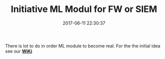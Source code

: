 ﻿---
title: Initiative ML Modul for FW or SIEM 
date: 2017-06-11 22:30:37
tags:
 - ai
categories: 
 - AI Firewall
photos:
 - /images/ai/pb.jpg
---
There is lot to do in order ML module to become real. For the the initial idea see our __[WiKi](https://github.com/tzvetkov75/MLSecurity/wiki/WiKi-Home)__

<!-- more --> 

